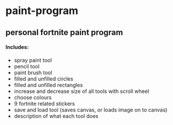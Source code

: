 # paint-program

## personal fortnite paint program

#### Includes:
* spray paint tool
* pencil tool
* paint brush tool
* filled and unfilled circles
* filled and unfilled rectangles
* increase and decrease size of all tools with scroll wheel
* choose colours
* 9 fortnite related stickers
* save and load tool (saves canvas, or loads image on to canvas)
* description of what each tool does
